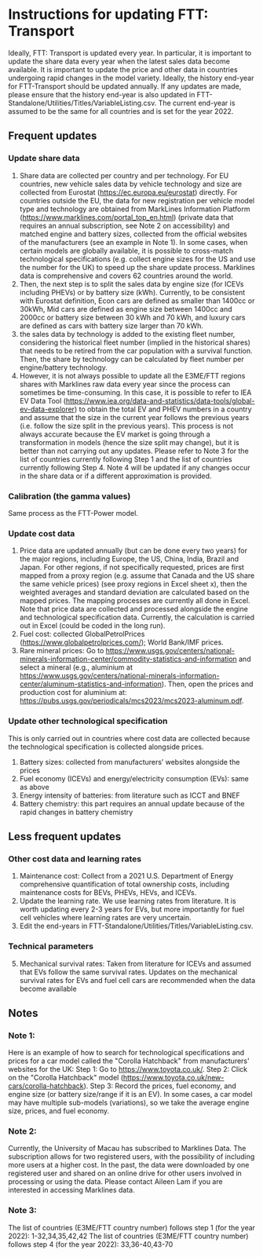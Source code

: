 # Instructions for updating FTT: Transport
Ideally, FTT: Transport is updated every year. In particular, it is important to update the share data every year when the latest sales data become available. It is important to update the price and other data in countries undergoing rapid changes in the model variety. Ideally, the history end-year for FTT-Transport should be updated annually. If any updates are made, please ensure that the history end-year is also updated in FTT-Standalone/Utilities/Titles/VariableListing.csv. The current end-year is assumed to be the same for all countries and is set for the year 2022.

## Frequent updates
### Update share data
1. Share data are collected per country and per technology. For EU countries, new vehicle sales data by vehicle technology and size are collected from Eurostat (https://ec.europa.eu/eurostat) directly. For countries outside the EU, the data for new registration per vehicle model type and technology are obtained from MarkLines Information Platform (https://www.marklines.com/portal_top_en.html) (private data that requires an annual subscription, see Note 2 on accessibility) and matched engine and battery sizes, collected from the official websites of the manufacturers (see an example in Note 1). In some cases, when certain models are globally available, it is possible to cross-match technological specifications (e.g. collect engine sizes for the US and use the number for the UK) to speed up the share update process. Marklines data is comprehensive and covers 62 countries around the world.    
2. Then, the next step is to split the sales data by engine size (for ICEVs including PHEVs) or by battery size (kWh). Currently, to be consistent with Eurostat definition, Econ cars are defined as smaller than 1400cc or 30kWh, Mid cars are defined as engine size between 1400cc and 2000cc or battery size between 30 kWh and 70 kWh, and luxury cars are defined as cars with battery size larger than 70 kWh.  
3. the sales data by technology is added to the existing fleet number, considering the historical fleet number (implied in the historical shares)  that needs to be retired from the car population with a survival function. Then, the share by technology can be calculated by fleet number per engine/battery technology. 
4. However, it is not always possible to update all the E3ME/FTT regions shares with Marklines raw data every year since the process can sometimes be time-consuming. In this case, it is possible to refer to IEA EV Data Tool (https://www.iea.org/data-and-statistics/data-tools/global-ev-data-explorer) to obtain the total EV and PHEV numbers in a country and assume that the size in the current year follows the previous years (i.e. follow the size split in the previous years). This process is not always accurate because the EV market is going through a transformation in models (hence the size split may change), but it is better than not carrying out any updates. Please refer to Note 3 for the list of countries currently following Step 1 and the list of countries currently following Step 4. Note 4 will be updated if any changes occur in the share data or if a different approximation is provided.

### Calibration (the gamma values)
Same process as the FTT-Power model. 

### Update cost data 
1. Price data are updated annually (but can be done every two years) for the major regions, including Europe, the US, China, India, Brazil and Japan. For other regions, if not specifically requested, prices are first mapped from a proxy region (e.g. assume that Canada and the US share the same vehicle prices) (see proxy regions in Excel sheet x), then the weighted averages and standard deviation are calculated based on the mapped prices. The mapping processes are currently all done in Excel. Note that price data are collected and processed alongside the engine and technological specification data. Currently, the calculation is carried out in Excel (could be coded in the long run). 
2. Fuel cost: collected GlobalPetrolPrices (https://www.globalpetrolprices.com/); World Bank/IMF prices. 
3. Rare mineral prices: Go to https://www.usgs.gov/centers/national-minerals-information-center/commodity-statistics-and-information and select a mineral (e.g., aluminium at https://www.usgs.gov/centers/national-minerals-information-center/aluminum-statistics-and-information). Then, open the prices and production cost for aluminium at: https://pubs.usgs.gov/periodicals/mcs2023/mcs2023-aluminum.pdf.
   
### Update other technological specification
This is only carried out in countries where cost data are collected because the technological specification is collected alongside prices. 
1. Battery sizes: collected from manufacturers’ websites alongside the prices 
2. Fuel economy (ICEVs) and energy/electricity consumption (EVs): same as above
3. Energy intensity of batteries: from literature such as ICCT and BNEF
4. Battery chemistry: this part requires an annual update because of the rapid changes in battery chemistry

## Less frequent updates
### Other cost data and learning rates
1. Maintenance cost: Collect from a 2021 U.S. Department of Energy comprehensive quantification of total ownership costs, including maintenance costs for BEVs, PHEVs, HEVs, and ICEVs.
2. Update the learning rate. We use learning rates from literature. It is worth updating every 2-3 years for EVs, but more importantly for fuel cell vehicles where learning rates are very uncertain. 
3. Edit the end-years in FTT-Standalone/Utilities/Titles/VariableListing.csv. 

### Technical parameters
5. Mechanical survival rates: Taken from literature for ICEVs and assumed that EVs follow the same survival rates. Updates on the mechanical survival rates for EVs and fuel cell cars are recommended when the data become available

## Notes
### Note 1:
Here is an example of how to search for technological specifications and prices for a car model called the "Corolla Hatchback" from manufacturers' websites for the UK:
Step 1: Go to https://www.toyota.co.uk/.
Step 2: Click on the "Corolla Hatchback" model (https://www.toyota.co.uk/new-cars/corolla-hatchback).
Step 3: Record the prices, fuel economy, and engine size (or battery size/range if it is an EV). In some cases, a car model may have multiple sub-models (variations), so we take the average engine size, prices, and fuel economy.

### Note 2:
Currently, the University of Macau has subscribed to Marklines Data. The subscription allows for two registered users, with the possibility of including more users at a higher cost. In the past, the data were downloaded by one registered user and shared on an online drive for other users involved in processing or using the data. Please contact Aileen Lam if you are interested in accessing Marklines data.

### Note 3: 
The list of countries (E3ME/FTT country number) follows step 1 (for the year 2022): 1-32,34,35,42,42
The list of countries (E3ME/FTT country number) follows step 4 (for the year 2022): 33,36-40,43-70




